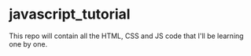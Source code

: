 # javascript_tutorial
This repo will contain all the HTML, CSS and JS code that I'll be learning one by one.

